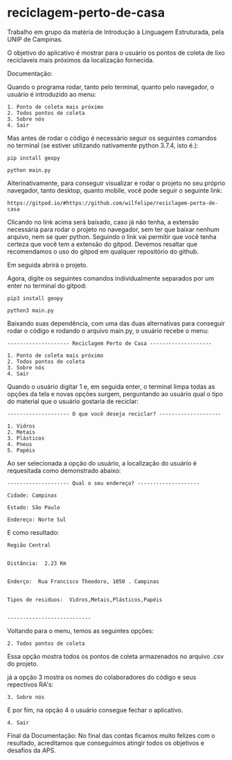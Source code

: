 # reciclagem-perto-de-casa
Trabalho em grupo da matéria de Introdução à Linguagem Estruturada, pela UNIP de Campinas.

O objetivo do aplicativo é mostrar para o usuário os pontos de coleta de lixo recíclaveis mais próximos da localização fornecida.

Documentação: 

Quando o programa rodar, tanto pelo terminal, quanto pelo navegador, o usuário é introduzido ao menu:

	1. Ponto de coleta mais próximo
	2. Todos pontos de coleta
	3. Sobre nós
	4. Sair

 Mas antes de rodar o código é necessário seguir os seguintes comandos no terminal (se estiver utilizando nativamente python 3.7.4, isto é.):

	pip install geopy

	python main.py

Alterinativamente, para conseguir visualizar e rodar o projeto no seu próprio navegador, tanto desktop, quanto mobile, você pode seguir o seguinte link:

	https://gitpod.io/#https://github.com/wilfelipe/reciclagem-perto-de-casa
	
Clicando no link acima será baixado, caso já não tenha, a extensão necessária para rodar o projeto no navegador, sem ter que baixar nenhum arquivo, nem se quer python. Seguindo o link vai permitir que você tenha certeza que você tem a extensão do gitpod. Devemos resaltar que recomendamos o uso do gitpod em qualquer repositório do github. 


Em seguida abrirá o projeto.



Agora, digite os seguintes comandos individualmente separados por um enter no terminal do gitpod:

	pip3 install geopy

	python3 main.py
	
Baixando suas dependência, com uma das duas alternativas para conseguir rodar o código e rodando o arquivo main.py, o usuário recebe o menu:

	-------------------- Reciclagem Perto de Casa --------------------

	1. Ponto de coleta mais próximo
	2. Todos pontos de coleta
	3. Sobre nós
	4. Sair


Quando o usuário digitar 1 e, em seguida enter, o terminal limpa todas as opções da tela e novas opções surgem, perguntando ao usuário qual o tipo do material que o usuário gostaria de reciclar:
	
	-------------------- O que você deseja reciclar? --------------------

	1. Vidros
	2. Metais
	3. Plásticos
	4. Pneus
	5. Papéis 


Ao ser selecionada a opção do usuário, a localização do usuário é requesitada como demonstrado abaixo:



	-------------------- Qual o seu endereço? --------------------

	Cidade: Campinas

	Estado: São Paulo

	Endereço: Norte Sul



E como resultado:



	Região Central


	Distância:  2.23 Km


	Enderço:  Rua Francisco Theodoro, 1050 . Campinas


	Tipos de residuos:  Vidros,Metais,Plásticos,Papéis


	---------------------------





Voltando para o menu, temos as seguintes opções:



	2. Todos pontos de coleta

Essa opção mostra todos os pontos de coleta armazenados no arquivo .csv do projeto.


já a opção 3 mostra os nomes do colaboradores do código e seus repectivos RA's:


	3. Sobre nós

E por fim, na opção 4 o usuário consegue fechar o aplicativo.


	4. Sair


Final da Documentação: No final das contas ficamos muito felizes com o resultado, acreditamos que conseguimos atingir todos os objetivos e desafios da APS.
